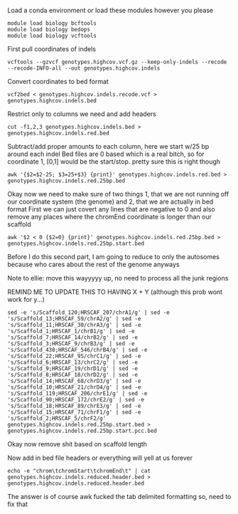 Load a conda environment or load these modules however you please
```
module load biology bcftools
module load biology bedops
module load biology vcftools
```

First pull coordinates of indels
```
vcftools --gzvcf genotypes.highcov.vcf.gz --keep-only-indels --recode --recode-INFO-all --out genotypes.highcov.indels
```

Convert coordinates to bed format
```
vcf2bed < genotypes.highcov.indels.recode.vcf > genotypes.highcov.indels.bed
```

Restrict only to columns we need and add headers
```
cut -f1,2,3 genotypes.highcov.indels.bed > genotypes.highcov.indels.red.bed
```

Subtract/add proper amounts to each column, here we start w/25 bp around each indel
Bed files are 0 based which is a real bitch, so for coordinate 1, [0,1] would be the start/stop. 
pretty sure this is right though

```
awk '{$2=$2-25; $3=25+$3} {print}' genotypes.highcov.indels.red.bed > genotypes.highcov.indels.red.25bp.bed
```

Okay now we need to make sure of two things 1, that we are not running off our coordinate system (the genome) and 2, that we are actually in bed format
First we can just covert any lines that are negative to 0 and also remove any places where the chromEnd coordinate is longer than our scaffold
```
awk '$2 < 0 {$2=0} {print}' genotypes.highcov.indels.red.25bp.bed > genotypes.highcov.indels.red.25bp.start.bed
```

Before I do this second part, I am going to reduce to only the autosomes because who cares about the rest of the genome anyways

Note to ellie: move this wayyyyy up, no need to process all the junk regions

REMIND ME TO UPDATE THIS TO HAVING X + Y (although this prob wont work for y...)

```
sed -e 's/Scaffold_120;HRSCAF_207/chrA1/g' | sed -e 's/Scaffold_13;HRSCAF_59/chrA2/g' | sed -e 's/Scaffold_11;HRSCAF_30/chrA3/g' | sed -e 's/Scaffold_1;HRSCAF_1/chrB1/g' | sed -e 's/Scaffold_7;HRSCAF_14/chrB2/g' | sed -e 's/Scaffold_3;HRSCAF_9/chrB3/g' | sed -e 's/Scaffold_430;HRSCAF_546/chrB4/g' | sed -e 's/Scaffold_22;HRSCAF_95/chrC1/g' | sed -e 's/Scaffold_6;HRSCAF_13/chrC2/g' | sed -e 's/Scaffold_9;HRSCAF_19/chrD1/g' | sed -e 's/Scaffold_8;HRSCAF_18/chrD2/g' | sed -e 's/Scaffold_14;HRSCAF_68/chrD3/g' | sed -e 's/Scaffold_10;HRSCAF_21/chrD4/g' | sed -e 's/Scaffold_119;HRSCAF_206/chrE1/g' | sed -e 's/Scaffold_90;HRSCAF_172/chrE2/g' | sed -e 's/Scaffold_18;HRSCAF_89/chrE3/g' | sed -e 's/Scaffold_15;HRSCAF_71/chrF1/g' | sed -e 's/Scaffold_2;HRSCAF_5/chrF2/g' genotypes.highcov.indels.red.25bp.start.bed > genotypes.highcov.indels.red.25bp.start.pcc.bed
```

Okay now remove shit based on scaffold length

Now add in bed file headers or everything will yell at us forever
```
echo -e "chrom\tchromStart\tchromEnd\t" | cat genotypes.highcov.indels.reduced.header.bed > genotypes.highcov.indels.reduced.header.bed
```

The answer is of course awk fucked the tab delimited formatting so, need to fix that
